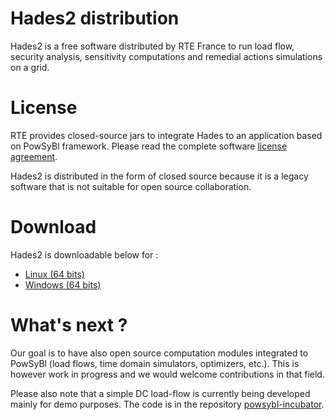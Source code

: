 # Hades2 distribution

Hades2 is a free software distributed by RTE France to run load flow, security analysis, sensitivity computations and remedial actions simulations on a grid.

# License

RTE provides closed-source jars to integrate Hades to an application based on PowSyBl framework. Please read the complete software [license agreement](license.md).

Hades2 is distributed in the form of closed source because it is a legacy software that is not suitable for open source collaboration.

# Download

Hades2 is downloadable below for :
- [Linux (64 bits)](https://github.com/rte-france/hades2-distribution/releases/download/V6.0.0/hades2-V6.0.0.2-linux.tar.gz)
- [Windows (64 bits)](https://github.com/rte-france/hades2-distribution/releases/download/V6.0.0/hades2-V6.0.0.1-windows.zip)

# What's next ?

Our goal is to have also open source computation modules integrated to PowSyBl (load flows, time domain simulators, optimizers, etc.). This is however work in progress and we would welcome contributions in that field.

Please also note that a simple DC load-flow is currently being developed mainly for demo purposes. The code is in the repository [powsybl-incubator](https://github.com/powsybl/powsybl-incubator/tree/master/simple-loadflow).
